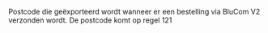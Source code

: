 Postcode die geëxporteerd wordt wanneer er een bestelling via BluCom V2 verzonden wordt. De postcode komt op regel 121
